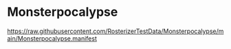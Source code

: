 # Monsterpocalypse

https://raw.githubusercontent.com/RosterizerTestData/Monsterpocalypse/main/Monsterpocalypse.manifest